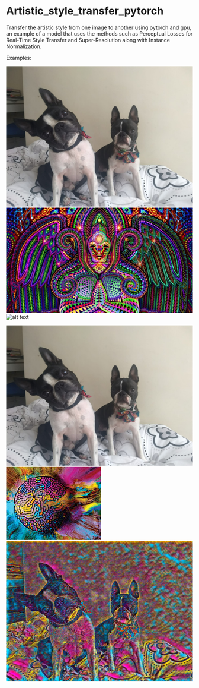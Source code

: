 # Artistic_style_transfer_pytorch
Transfer the artistic style from one image to another using pytorch and gpu, an example of a model that uses the methods such as Perceptual Losses for Real-Time Style Transfer and Super-Resolution along with Instance Normalization. 

Examples:

![alt text](https://github.com/arun-apad/Artistic_style_transfer_pytorch/blob/master/rudy-luna3.jpeg)
![alt text](https://github.com/arun-apad/Artistic_style_transfer_pytorch/blob/master/psycho.jpg)
![alt text](https://github.com/arun-apad/Artistic_style_transfer_pytorch/blob/master/rudylunapsycho.jpeg)

![alt text](https://github.com/arun-apad/Artistic_style_transfer_pytorch/blob/master/rudy-luna3.jpeg)
![alt text](https://github.com/arun-apad/Artistic_style_transfer_pytorch/blob/master/ballmurel.jpg)
![alt text](https://github.com/arun-apad/Artistic_style_transfer_pytorch/blob/master/sample12.jpg)
